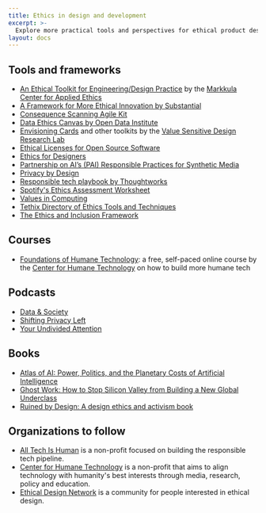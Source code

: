 ```yaml
---
title: Ethics in design and development
excerpt: >-
  Explore more practical tools and perspectives for ethical product design and development.
layout: docs
---
```


## Tools and frameworks

- [An Ethical Toolkit for Engineering/Design Practice](https://www.scu.edu/ethics-in-technology-practice/ethical-toolkit/) by the [Markkula Center for Applied Ethics](https://www.scu.edu/ethics/focus-areas/technology-ethics/)
- [A Framework for More Ethical Innovation by Substantial](https://substantial.com/insights/ethical-innovation-framework)
- [Consequence Scanning Agile Kit](https://www.tech-transformed.com/product-development/)
- [Data Ethics Canvas by Open Data Institute](https://theodi.org/article/the-data-ethics-canvas-2021/)
- [Envisioning Cards](http://www.envisioningcards.com) and other toolkits by the [Value Sensitive Design Research Lab](https://vsdesign.org/toolkits/)
- [Ethical Licenses for Open Source Software](https://ethicalsource.dev/licenses/)
- [Ethics for Designers](https://www.ethicsfordesigners.com)
- [Partnership on AI’s (PAI) Responsible Practices for Synthetic Media](https://syntheticmedia.partnershiponai.org/)
- [Privacy by Design](https://iapp.org/media/pdf/resource_center/pbd_implement_7found_principles.pdf)
- [Responsible tech playbook by Thoughtworks](https://www.thoughtworks.com/about-us/social-change/responsible-tech-playbook)
- [Spotify's Ethics Assessment Worksheet](https://spoti.fi/Ethicsassessment)
- [Values in Computing](http://www.valuesincomputing.org)
- [Tethix Directory of Ethics Tools and Techniques](https://tethix.co/ethics-tools-directory/)
- [The Ethics and Inclusion Framework](https://patriciagestoso.com/ethics-and-inclusion-framework/)

## Courses 

- [Foundations of Humane Technology](https://www.humanetech.com/course): a free, self-paced online course by the [Center for Humane Technology](https://www.humanetech.com/) on how to build more humane tech

## Podcasts 

- [Data & Society](https://listen.datasociety.net/)
- [Shifting Privacy Left](https://shiftingprivacyleft.com/)
- [Your Undivided Attention](https://www.humanetech.com/podcast)

## Books

- [Atlas of AI: Power, Politics, and the Planetary Costs of Artificial Intelligence](https://katecrawford.net/)
- [Ghost Work: How to Stop Silicon Valley from Building a New Global Underclass](https://ghostwork.info)
- [Ruined by Design: A design ethics and activism book](https://www.ruinedby.design)

## Organizations to follow

- [All Tech Is Human](https://alltechishuman.org/) is a non-profit focused on building the responsible tech pipeline.
- [Center for Humane Technology](https://www.humanetech.com/) is a non-profit that aims to align technology with humanity's best interests through media, research, policy and education.
- [Ethical Design Network](https://ethicaldesignnetwork.com/) is a community for people interested in ethical design.
